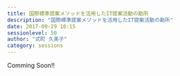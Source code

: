 ```yaml
---
title: 国際標準提案メソッドを活用したIT提案活動の勘所
description: "国際標準提案メソッドを活用したIT提案活動の勘所"
date: 2017-09-29 10:15
sessionlevel: 50
author: "式町 久美子"
category: sessions
---
```

Comming Soon!!
